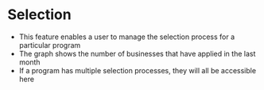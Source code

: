 # Selection
- This feature enables a user to manage the selection process for a particular program
- The graph shows the number of businesses that have applied in the last month
- If a program has multiple selection processes, they will all be accessible here 